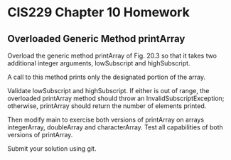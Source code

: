 # CIS229 Chapter 10 Homework

## Overloaded Generic Method printArray

Overload the generic method printArray of Fig. 20.3 so that it takes two additional integer arguments, lowSubscript and highSubscript. 

A call to this method prints only the designated portion of the array. 

Validate lowSubscript and highSubscript. If either is out of range, the overloaded printArray method should throw an InvalidSubscriptException; otherwise, printArray should return the number of elements printed. 

Then modify main to exercise both versions of printArray on arrays integerArray, doubleArray and characterArray. Test all capabilities of both versions of printArray.

Submit your solution using git.
